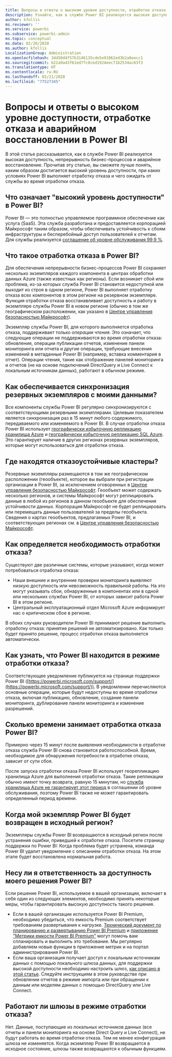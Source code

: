 ```yaml
---
title: Вопросы и ответы о высоком уровне доступности, отработке отказа и аварийном восстановлении в Power BI
description: Узнайте, как в службе Power BI реализуется высокая доступность, непрерывность бизнес-процессов и аварийное восстановление.
author: kfollis
ms.reviewer: ''
ms.service: powerbi
ms.subservice: powerbi-admin
ms.topic: conceptual
ms.date: 02/20/2020
ms.author: kfollis
LocalizationGroup: Administration
ms.openlocfilehash: 3dd50d4f57b3146135cde5e91062ed3b2a0eecc1
ms.sourcegitcommit: b22a9a43f61ed7fc0ced1924eec71b2534ac63f3
ms.translationtype: HT
ms.contentlocale: ru-RU
ms.lasthandoff: 02/21/2020
ms.locfileid: "77527345"
---
```

# <a name="power-bi-high-availability-failover-and-disaster-recovery-faq"></a>Вопросы и ответы о высоком уровне доступности, отработке отказа и аварийном восстановлении в Power BI

В этой статье рассказывается, как в службе Power BI реализуется высокая доступность, непрерывность бизнес-процессов и аварийное восстановление. Прочитав эту статью, вы сможете лучше понять, каким образом достигается высокий уровень доступности, при каких условиях Power BI выполняет отработку отказа и чего ожидать от службы во время отработки отказа.

## <a name="what-does-high-availability-mean-for-power-bi"></a>Что означает "высокий уровень доступности" в Power BI?

Power BI — это полностью управляемое программное обеспечение как услуга (SaaS).  Эта служба разработана и предоставляется корпорацией Майкрософт таким образом, чтобы обеспечивать устойчивость к сбоям инфраструктуры и бесперебойный доступ пользователей к отчетам.  Для службы реализуется [соглашение об уровне обслуживания 99,9 %](https://www.microsoftvolumelicensing.com/DocumentSearch.aspx?Mode=3&DocumentTypeId=37).

## <a name="what-is-a-power-bi-failover"></a>Что такое отработка отказа в Power BI?

Для обеспечения непрерывности бизнес-процессов Power BI сохраняет несколько экземпляров каждого компонента в центрах обработки данных Azure (также известных как регионы). Если возникает сбой или проблема, из-за которых служба Power BI становится недоступной или выходит из строя в одном регионе, Power BI выполняет отработку отказа всех компонентов в этом регионе на резервном экземпляре. Функция отработки отказа восстанавливает доступность и работу в экземпляре службы Power BI в новом регионе (обычно в том же географическом расположении, как указано в [Центре управления безопасностью Майкрософт](https://www.microsoft.com/TrustCenter/CloudServices/business-application-platform/data-location)).

Экземпляр службы Power BI, для которого выполняется отработка отказа, поддерживает только _операции чтения_. Это означает, что следующие операции не поддерживаются во время отработки отказа: обновления, операции публикации отчетов, изменение панели мониторинга или отчета и другие операции, требующие внесения изменений в метаданные Power BI (например, вставка комментария в отчет).  Операции чтения, такие как отображение панелей мониторинга и отчетов (не на основе подключений DirectQuery и Live Connect к локальным источникам данных), работают в обычном режиме.

## <a name="how-are-backup-instances-kept-in-sync-with-my-data"></a>Как обеспечивается синхронизация резервных экземпляров с моими данными?

Все компоненты службы Power BI регулярно синхронизируются с соответствующими резервными экземплярами. Целевым показателем является синхронизация раз в 15 минут любого содержимого, передаваемого или изменяемого в Power BI. В случае отработки отказа Power BI использует [географически избыточную репликацию хранилища Azure](/azure/storage/common/storage-redundancy-grs) и [географически избыточную репликацию SQL Azure](/azure/sql-database/sql-database-active-geo-replication). Это гарантирует наличие в других регионах резервных экземпляров, которые могут использоваться для отработки отказа.

## <a name="where-are-the-failover-clusters-located"></a>Где находятся отказоустойчивые кластеры?

Резервные экземпляры размещаются в том же географическом расположении (геообъекте), которое вы выбрали при регистрации организации в Power BI, за исключением оговоренных в [Центре управления безопасностью Майкрософт](https://www.microsoft.com/TrustCenter/CloudServices/business-application-platform/data-location). Геообъект может содержать несколько регионов, и системы Майкрософт могут реплицировать данные в любой из регионов в данном геообъекте для обеспечения устойчивости данных. Корпорация Майкрософт не будет реплицировать или перемещать данные пользователей за пределы геообъекта. Сведения о картах геообъектов, предлагаемых Power BI, и соответствующих регионах см. в [Центре управления безопасностью Майкрософт](https://www.microsoft.com/TrustCenter/CloudServices/business-application-platform/data-location).

## <a name="how-does-microsoft-decide-to-failover"></a>Как определяется необходимость отработки отказа?

Существуют две различные системы, которые указывают, когда может потребоваться отработка отказа:

- Наши внешние и внутренние проверки мониторинга выявляют низкую доступность или невозможность правильной работы. На это могут указывать сбои, обнаруженные в компонентах или в одной или нескольких службах Power BI, от которых зависит работа Power BI в этом регионе.
- Центральный эксплуатационный отдел Microsoft Azure информирует нас о критическом сбое в регионе.

В обоих случаях руководители Power BI принимают решение выполнить отработку отказа: принятие решений не автоматизировано. Как только будет принято решение, процесс отработки отказа выполняется автоматически.

## <a name="how-do-i-know-power-bi-is-now-in-failover-mode"></a>Как узнать, что Power BI находится в режиме отработки отказа?

Соответствующее уведомление публикуется на странице поддержки Power BI ([https://powerbi.microsoft.com/support/](https://powerbi.microsoft.com/support/)). В уведомлении перечисляются основные операции, которые будут недоступны во время отработки отказа, включая публикацию, обновление, создание панели мониторинга, дублирование панели мониторинга и изменение разрешений.

## <a name="how-long-does-it-take-power-bi-to-fail-over"></a>Сколько времени занимает отработка отказа Power BI?

Примерно через 15 минут после выявления необходимости в отработке отказа служба Power BI снова становится работоспособной. Время, необходимое для обнаружения потребности в отработке отказа, зависит от сути сбоя. 

После запуска отработки отказа Power BI использует георепликацию хранилища Azure для выполнения отработки отказа. Такие репликации обычно имеют точку возврата, равную 15 минутам, но [служба хранилища Azure не гарантирует этот период](https://docs.microsoft.com/azure/storage/common/storage-redundancy) в соглашении об уровне обслуживания, поэтому Power BI также не может гарантировать определенный период времени. 


## <a name="when-does-my-power-bi-instance-return-to-the-original-region"></a>Когда мой экземпляр Power BI будет возвращен в исходный регион?

Экземпляры службы Power BI возвращаются в исходный регион после устранения ошибки, приведшей к отработке отказа. Посетите страницу поддержки по Power BI: Когда проблема будет устранена, команда Power BI удалит уведомление с описанием отработки отказа. На этом этапе будет восстановлена нормальная работа.

## <a name="am-i-responsible-for-the-availability-of-my-power-bi-solution"></a>Несу ли я ответственность за доступность моего решения Power BI?

Если решение Power BI, используемое в вашей организации, включает в себя один из следующих элементов, необходимо принять некоторые меры, чтобы гарантировать высокую доступность такого решения.

- Если в вашей организации используется Power BI Premium, необходимо убедиться, что емкость Premium соответствует требованиям развертывания к нагрузке.  [Технический документ по планированию и развертыванию Power BI Premium](https://aka.ms/Premium-Capacity-Planning-Deployment) и [приложение "Метрики емкости Power BI Premium"](service-admin-premium-monitor-capacity.md) могут помочь вам спланировать и выполнить это требование. Мы регулярно добавляем новые функции в приложение метрик и на портал администрирования Power BI.
- Если ваша организация получает доступ к локальным источникам данных с помощью локального шлюза данных, для поддержки высокой доступности необходимо настроить шлюз, [как описано в этой статье](/data-integration/gateway/service-gateway-high-availability-clusters). Следуйте инструкциям в этом руководстве при обновлении отчетов в режиме импорта или при обращении к данным или моделям данных с помощью DirectQuery или Live Connect.

## <a name="will-gateways-function-when-in-failover-mode"></a>Работают ли шлюзы в режиме отработки отказа?

Нет. Данные, поступающие из локальных источников данных (все отчеты и панели мониторинга на основе Direct Query и Live Connect), не будут работать во время отработки отказа. Тем не менее конфигурация шлюза не изменяется. Когда экземпляр Power BI возвращается в исходное состояние, шлюзы также возвращаются к обычным функциям.
